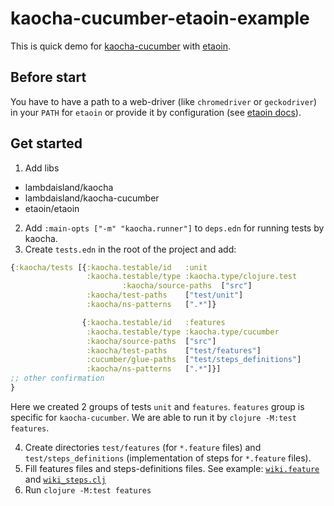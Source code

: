 # kaocha-cucumber-etaoin-example

This is quick demo for [kaocha-cucumber](https://github.com/lambdaisland/kaocha-cucumber) with [etaoin](https://github.com/clj-commons/etaoin).

## Before start
You have to have a path to a web-driver (like `chromedriver` or `geckodriver`) in your `PATH` for `etaoin` or provide it by configuration (see [etaoin docs](https://github.com/clj-commons/etaoin/blob/master/doc/01-user-guide.adoc#driver-options)). 
## Get started

1. Add libs
  - lambdaisland/kaocha
  - lambdaisland/kaocha-cucumber
  - etaoin/etaoin

2. Add `:main-opts ["-m" "kaocha.runner"]` to `deps.edn` for running tests by kaocha.
3. Create `tests.edn` in the root of the project and add:
```clojure
{:kaocha/tests [{:kaocha.testable/id   :unit
                 :kaocha.testable/type :kaocha.type/clojure.test
				         :kaocha/source-paths  ["src"]
                 :kaocha/test-paths    ["test/unit"]
                 :kaocha/ns-patterns   [".*"]}

                {:kaocha.testable/id   :features
                 :kaocha.testable/type :kaocha.type/cucumber
                 :kaocha/source-paths  ["src"]
                 :kaocha/test-paths    ["test/features"]
                 :cucumber/glue-paths  ["test/steps_definitions"]
                 :kaocha/ns-patterns   [".*"]}]
;; other confirmation
}
```
Here we created 2 groups of tests `unit` and `features`. `features` group is specific for `kaocha-cucumber`. We are able to run it by `clojure -M:test features`.

4. Create directories  `test/features` (for `*.feature` files) and `test/steps_definitions` (implementation of steps for  `*.feature` files).
5. Fill features files and steps-definitions files. See example:  [`wiki.feature`](https://github.com/vial0ft/kaocha-cucumber-etaoin-example/blob/main/test/features/wiki.feature) and [`wiki_steps.clj`](https://github.com/vial0ft/kaocha-cucumber-etaoin-example/blob/main/test/steps_definitions/wiki_steps.clj)
6. Run `clojure -M:test features`
